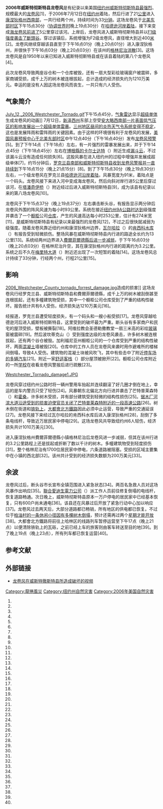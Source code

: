 **2006年威斯特彻斯特县龙卷风**是有纪录以来美国[纽约州](../Page/纽约州.md "wikilink")[威斯特彻斯特县最强烈](https://zh.wikipedia.org/wiki/威斯特彻斯特县 "wikilink")、规模最大的[龙卷风](https://zh.wikipedia.org/wiki/龙卷风 "wikilink")\[1\]，于2006年7月12日在[纽约州](../Page/纽约州.md "wikilink")着陆，然后行进了21[公里](../Page/公里.md "wikilink")进入[康涅狄格州西南部](https://zh.wikipedia.org/wiki/康涅狄格州 "wikilink")，一共行经两个州，持续时间为33[分钟](https://zh.wikipedia.org/wiki/分钟 "wikilink")。这场龙卷风于[北美东部时区](../Page/北美东部时区.md "wikilink")下午15点30分（[协调世界时](../Page/协调世界时.md "wikilink")晚上19点30分）在[哈德逊河岸着陆](https://zh.wikipedia.org/wiki/哈德逊河 "wikilink")，接下来变成[海龙卷风前进了](https://zh.wikipedia.org/wiki/海龙卷风 "wikilink")5公里穿过该河。上岸后，龙卷风进入威斯特彻斯特县并以[F1级强度袭击了](../Page/藤田级数.md "wikilink")[斷頭谷](https://zh.wikipedia.org/wiki/斷頭谷_\(紐約州\) "wikilink")。穿过该镇后，系统增强为F2级龙卷风，直径增大到近400[米](https://zh.wikipedia.org/wiki/米 "wikilink")\[2\]。龙卷风继续穿越该县直至于下午16点01分（晚上20点01分）进入康涅狄格州，并很快于下午16点03分（晚上20点03分）在该州的[格林尼治消散](../Page/格林尼治_\(康涅狄格州\).md "wikilink")\[3\]。这场龙卷风是自1950年以来已知进入威斯特彻斯特县或在该县着陆的第八个龙卷风\[4\]。

此次龙卷风导致两座谷仓和一个仓库被毁，还有一扇大型彩绘玻璃窗户被震碎，多家商铺受损，成千上万的树木被连根拔起，总计造成的经济损失约为1210万美元。幸运的是没有人因这场龙卷风而丧生，一共只有六人受伤。

## 气象简介

[July_12,_2006_Westchester_Tornado.gif](https://zh.wikipedia.org/wiki/File:July_12,_2006_Westchester_Tornado.gif "fig:July_12,_2006_Westchester_Tornado.gif")下午15点45分，[气象雷达](../Page/气象雷达.md "wikilink")显示[超级单体](../Page/超级单体.md "wikilink")生成龙卷风的动画\]\] 7月12日，[新泽西州](../Page/新泽西州.md "wikilink")东部上空受[安大略西南部一片](https://zh.wikipedia.org/wiki/安大略 "wikilink")[表面低气压区的影响发展出一个](https://zh.wikipedia.org/wiki/低气压 "wikilink")[超级单体](../Page/超级单体.md "wikilink")[雷暴](../Page/雷暴.md "wikilink")。[三州地区昼间的炎热天气令系统变得不稳定](https://zh.wikipedia.org/wiki/三州地区 "wikilink")，这也是发展阵雨和雷阵雨的关键因素。由于这样的环境很有利于龙卷风的发展，[美国风暴预报中心于](https://zh.wikipedia.org/wiki/美国风暴预报中心 "wikilink")[北美东部时区](../Page/北美东部时区.md "wikilink")中午12点40分（下午16点40分）发布[龙卷风预警](https://zh.wikipedia.org/wiki/龙卷风预警 "wikilink")\[5\]。到了下午14点（下午18点）左右，有一片强烈的雷暴发展出来，并于下午14点45分（下午18点45分）左右在[博根縣的](https://zh.wikipedia.org/wiki/博根縣 "wikilink")[卡尔士达特](https://zh.wikipedia.org/wiki/卡尔士达特 "wikilink")（）附近生成[漏斗云](https://zh.wikipedia.org/wiki/漏斗云 "wikilink")，不过该漏斗云没有造成任何损失\[6\]。这股风暴在进入纽约州的过程中增强并发展成超级单体\[7\]，约15分钟后，[罗克兰县南部和](https://zh.wikipedia.org/wiki/罗克兰县_\(纽约州\) "wikilink")[威斯特彻斯特县收到](https://zh.wikipedia.org/wiki/威斯特彻斯特县 "wikilink")[龙卷风警报并一直持续到](https://zh.wikipedia.org/wiki/龙卷风警报 "wikilink")下午16点15分（晚上21点15分）\[8\]。到了下午15点30分（晚上19点30分）左右，一个级龙卷风在罗克兰县[哈德逊河沿岸着陆](https://zh.wikipedia.org/wiki/哈德逊河 "wikilink")，风暴宽度为91米，着陆点是一个码头。龙卷风接下来进入河中变成海龙卷风，然后向斜对岸行进5公里后穿过该河，在[塔潘奇伊桥](https://zh.wikipedia.org/wiki/塔潘奇伊桥 "wikilink")（）附近经过后进入威斯特彻斯特县\[9\]，成为该县有纪录以来的第八场龙卷风\[10\]。

龙卷风于下午15点37分（晚上19点37分）左右袭击断头谷，有报告显示两分钟后龙卷风外围的阵风风速为每小时93公里。系统在接近[纽约州9A公路时达到](https://zh.wikipedia.org/wiki/纽约州9A公路 "wikilink")级强度并袭击了一个[橱柜](../Page/橱柜.md "wikilink")公司[仓库](https://zh.wikipedia.org/wiki/仓库 "wikilink")，产生的风速高达每小时253公里，估计有274米宽\[11\]，是威斯特彻斯特县有纪录以来最强烈的龙卷风\[12\]，不过之后很快就减弱为级强度。随着龙卷风靠近纽约州和康涅狄格州边界，[瓦尔哈拉](https://zh.wikipedia.org/wiki/瓦尔哈拉_\(纽约州\) "wikilink")（）的[肯西科水库](https://zh.wikipedia.org/wiki/肯西科水库 "wikilink")（）有报告受到轻微损伤。整场风暴在威斯特彻斯特县内行进的路途全长约为13公里\[13\]。系统经两州边界进入[費爾菲爾德縣后进一步减弱](../Page/費爾菲爾德縣_\(康乃狄克州\).md "wikilink")，于下午16点03分（晚上20点03分）在格林尼治升空，其在康涅狄格州内行进的距离约为3.2公里。系统之后不久在[梅里特大道](https://zh.wikipedia.org/wiki/梅里特大道 "wikilink")（）附近还出现了一次短暂的着陆\[14\]。这场龙卷风总计持续了33分钟，行经两个州，行程21公里\[15\]。

## 影响

[2006_Westchester_County_tornado_forrest_damage.jpg](https://zh.wikipedia.org/wiki/File:2006_Westchester_County_tornado_forrest_damage.jpg "fig:2006_Westchester_County_tornado_forrest_damage.jpg")造成的损害\]\] 这场龙卷风行经罗克兰县、威斯特彻斯特县和費爾菲爾德縣，成千上万的树木被刮倒甚至连根拔起，还有多幢建筑物受损，其中一个橱柜公司仓库受到了严重的结构性破坏。报告统计共有6人受伤，经济损失达1210万美元\[16\]。

经报道，罗克兰县遭受轻度损失，有一个码头和一艘小船受损\[17\]。龙卷风穿越哈德逊河后进入威斯特彻斯特县，这里受到的破坏最为严重。断头谷有多家商户和民宅的屋顶受损，壁板被撕裂\[18\]。阿维拉教会圣德勒撒教堂一扇三米高的彩绘[玻璃](../Page/玻璃.md "wikilink")窗被震碎\[19\]。然后波坎蒂克山（）受到强度达级的龙卷风袭击，许多树木被连根拔起，还有两个谷仓被毁。加利福尼亚州橱柜公司的一个仓库受到严重的结构性破坏，两面[混凝土](../Page/混凝土.md "wikilink")墙被毁\[20\]。仓库中的工作人员在龙卷风来袭时用作避难所的楼梯间倒塌，导致4人受伤。建筑物的混凝土块被风吹飞，其中有些击中了附近[停车场的多辆汽车](https://zh.wikipedia.org/wiki/停车场 "wikilink")\[21\]。附近一家[舒适客栈](https://zh.wikipedia.org/wiki/舒适客栈 "wikilink")（）部分屋顶被掀开\[22\]。橱柜公司仓库附近的一所[学校](../Page/学校.md "wikilink")在收看龙卷风警报后进行疏散\[23\]。

[Westchester_Tornado_damage1.JPG](https://zh.wikipedia.org/wiki/File:Westchester_Tornado_damage1.JPG "fig:Westchester_Tornado_damage1.JPG")

龙卷风穿过纽约州公路时将一辆州警用车抬起并连续翻滚了好几圈才倒在地上，幸运的是车内警员只受了轻伤\[24\]。风暴朝东北偏北方向行进并袭击了芒特普莱森特（）和[霍桑](https://zh.wikipedia.org/wiki/霍桑_\(纽约州\) "wikilink")，许多树木受损，并有部分建筑受到轻微的结构性损伤\[25\]。[锯木厂河滨大道沿途受到的损害迫使官员关闭了芒特普莱森特附近的一段](https://zh.wikipedia.org/wiki/锯木厂河滨大道 "wikilink")[高速公路](../Page/高速公路.md "wikilink")\[26\]。树木倒在街道和[铁轨上](https://zh.wikipedia.org/wiki/铁轨 "wikilink")，[大都會北方鐵路](../Page/大都會北方鐵路.md "wikilink")因此必须中止运营，导致严重的交通延误\[27\]。龙卷风接下来经过瓦尔哈拉的肯西科水库后进入康涅狄格州\[28\]，刮倒了多条电线杆，导致近万居民家中停电\[29\]。这场龙卷风共导致纽约州6人轻伤，经济损失共计1010万美元\[30\]。

进入康涅狄格州費爾菲爾德縣小镇格林尼治后龙卷风进一步减弱，但其在该州行进的3.2公里路程上还是拔起或折断了数以千计的树木。多幢建筑物受到轻度损伤\[31\]，整个格林尼治有1700位居民家中停电，六条道路被阻塞。受损的区域主要集中在小镇的西北部\[32\]。该州共计受到的经济损失数额为200万美元\[33\]。

## 余波

龙卷风过后，断头谷市长宣布全镇范围进入紧急状态\[34\]。两百名急救人员对这场风暴作出响应\[35\]。[聯合愛迪生電力公司](https://zh.wikipedia.org/wiki/聯合愛迪生電力公司 "wikilink")（）派工作人员前往修复倒塌的电线杆，恢复道路畅通。次日晚上，威斯特彻斯特县原本一万户停电的居民家中已经基本恢复，只有600户尚未通电\[36\]。该县还在风暴过后开放了紧急行动中心加以响应\[37\]。龙卷风过去两天后，大部分道路都已畅销，所有地区的供电都已恢复。不过位于[柏油村的一条休闲小径因有多棵树木倒塌](../Page/柏油村_\(紐約州\).md "wikilink")，预计还需再过两个[星期才能开放](https://zh.wikipedia.org/wiki/星期 "wikilink")\[38\]。大都會北方鐵路将前往上哈林区的线路列车暂停运营至下午17点（晚上21点）以便清除铁轨上的瓦砾，之前已经上车的旅客则由客车转送至目的地\[39\]。到了晚上19点（晚上23点），所有列车都已恢复运营\[40\]。

## 参考文献

## 外部链接

  - [龙卷风在威斯特徹斯特县所造成破坏的视频](http://www.youtube.com/watch?v=_fLZLrZAB0M)

[Category:龍捲風災](https://zh.wikipedia.org/wiki/Category:龍捲風災 "wikilink") [Category:纽约州自然灾害](https://zh.wikipedia.org/wiki/Category:纽约州自然灾害 "wikilink") [Category:2006年美国自然灾害](https://zh.wikipedia.org/wiki/Category:2006年美国自然灾害 "wikilink")

1.
2.

3.
4.

5.

6.

7.
8.

9.

10.
11.

12.

13.
14.

15.
16.
17.
18.
19.
20.
21.
22.

23.

24.
25.
26.

27.
28.
29.
30.
31.
32.

33.
34.

35.

36.
37.

38.

39.
40.